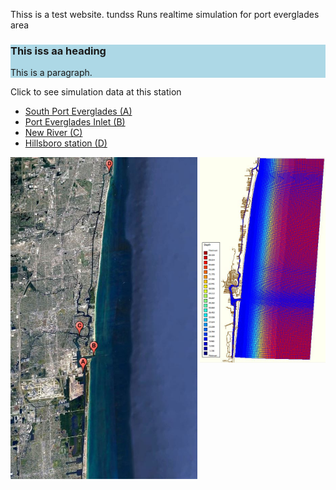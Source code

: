 
Thiss is a test website. tundss
Runs realtime simulation for port everglades area
<description description description descriptions >
<description description description description >

<html>  
 <div style="background-color:lightblue">
  <h3>This iss aa heading</h3>
  <p>This is a paragraph.</p>
</div> 
<p>
  
Click to see simulation data at this station 

</p>
<ul>
 <li><a href="domainb.JPG" target="_blank"> South Port Everglades (A)</a></li>
 <li><a href="http://www.yahoo.com" target="_blank"> Port Everglades Inlet (B)</a></li>
 <li><a href="http://www.yahoo.com" target="_blank"> New River (C)</a></li>
 <li><a href="http://www.yahoo.com" target="_blank"> Hillsboro station (D)</a></li>
</ul>

  <a href="map.JPG">
     <img src="gmap4.JPG" width="299" align="center">
  </a> 

  <a href="c24.JPG">
     <img src="c24.JPG" width="201" align="right">
 </a>
  
</html>




